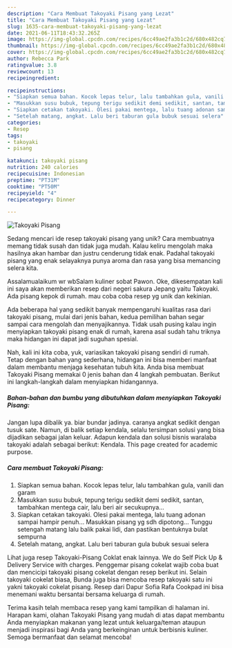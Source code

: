```yaml
---
description: "Cara Membuat Takoyaki Pisang yang Lezat"
title: "Cara Membuat Takoyaki Pisang yang Lezat"
slug: 1635-cara-membuat-takoyaki-pisang-yang-lezat
date: 2021-06-11T18:43:32.265Z
image: https://img-global.cpcdn.com/recipes/6cc49ae2fa3b1c2d/680x482cq70/takoyaki-pisang-foto-resep-utama.jpg
thumbnail: https://img-global.cpcdn.com/recipes/6cc49ae2fa3b1c2d/680x482cq70/takoyaki-pisang-foto-resep-utama.jpg
cover: https://img-global.cpcdn.com/recipes/6cc49ae2fa3b1c2d/680x482cq70/takoyaki-pisang-foto-resep-utama.jpg
author: Rebecca Park
ratingvalue: 3.8
reviewcount: 13
recipeingredient:

recipeinstructions:
- "Siapkan semua bahan. Kocok lepas telur, lalu tambahkan gula, vanili dan garam"
- "Masukkan susu bubuk, tepung terigu sedikit demi sedikit, santan, tambahkan mentega cair, lalu beri air secukupnya..."
- "Siapkan cetakan takoyaki. Olesi pakai mentega, lalu tuang adonan sampai hampir penuh... Masukkan pisang yg sdh dipotong... Tunggu setengah matang lalu balik pakai lidi, dan pastikan bentuknya bulat sempurna"
- "Setelah matang, angkat. Lalu beri taburan gula bubuk sesuai selera"
categories:
- Resep
tags:
- takoyaki
- pisang

katakunci: takoyaki pisang 
nutrition: 240 calories
recipecuisine: Indonesian
preptime: "PT31M"
cooktime: "PT50M"
recipeyield: "4"
recipecategory: Dinner

---
```



![Takoyaki Pisang](https://img-global.cpcdn.com/recipes/6cc49ae2fa3b1c2d/680x482cq70/takoyaki-pisang-foto-resep-utama.jpg)

Sedang mencari ide resep takoyaki pisang yang unik? Cara membuatnya memang tidak susah dan tidak juga mudah. Kalau keliru mengolah maka hasilnya akan hambar dan justru cenderung tidak enak. Padahal takoyaki pisang yang enak selayaknya punya aroma dan rasa yang bisa memancing selera kita.

Assalamualaikum wr wbSalam kuliner sobat Pawon. Oke, dikesempatan kali ini saya akan memberikan resep dari negeri sakura Jepang yaitu Takoyaki. Ada pisang kepok di rumah. mau coba coba resep yg unik dan kekinian.

Ada beberapa hal yang sedikit banyak mempengaruhi kualitas rasa dari takoyaki pisang, mulai dari jenis bahan, kedua pemilihan bahan segar sampai cara mengolah dan menyajikannya. Tidak usah pusing kalau ingin menyiapkan takoyaki pisang enak di rumah, karena asal sudah tahu triknya maka hidangan ini dapat jadi suguhan spesial.


Nah, kali ini kita coba, yuk, variasikan takoyaki pisang sendiri di rumah. Tetap dengan bahan yang sederhana, hidangan ini bisa memberi manfaat dalam membantu menjaga kesehatan tubuh kita. Anda bisa membuat Takoyaki Pisang memakai 0 jenis bahan dan 4 langkah pembuatan. Berikut ini langkah-langkah dalam menyiapkan hidangannya.

<!--inarticleads1-->

##### Bahan-bahan dan bumbu yang dibutuhkan dalam menyiapkan Takoyaki Pisang:



Jangan lupa dibalik ya. biar bundar jadinya. caranya angkat sedikit dengan tusuk sate. Namun, di balik setiap kendala, selalu tersimpan solusi yang bisa dijadikan sebagai jalan keluar. Adapun kendala dan solusi bisnis waralaba takoyaki adalah sebagai berikut: Kendala. This page created for academic purpose. 

<!--inarticleads2-->

##### Cara membuat Takoyaki Pisang:

1. Siapkan semua bahan. Kocok lepas telur, lalu tambahkan gula, vanili dan garam
1. Masukkan susu bubuk, tepung terigu sedikit demi sedikit, santan, tambahkan mentega cair, lalu beri air secukupnya...
1. Siapkan cetakan takoyaki. Olesi pakai mentega, lalu tuang adonan sampai hampir penuh... Masukkan pisang yg sdh dipotong... Tunggu setengah matang lalu balik pakai lidi, dan pastikan bentuknya bulat sempurna
1. Setelah matang, angkat. Lalu beri taburan gula bubuk sesuai selera


Lihat juga resep Takoyaki-Pisang Coklat enak lainnya. We do Self Pick Up &amp; Delivery Service with charges. Penggemar pisang cokelat wajib coba buat dan mencicipi takoyaki pisang cokelat dengan resep berikut ini. Selain takoyaki cokelat biasa, Bunda juga bisa mencoba resep takoyaki satu ini yakni takoyaki cokelat pisang. Resep dari Dapur Sofia Rafa Cookpad ini bisa menemani waktu bersantai bersama keluarga di rumah. 

Terima kasih telah membaca resep yang kami tampilkan di halaman ini. Harapan kami, olahan Takoyaki Pisang yang mudah di atas dapat membantu Anda menyiapkan makanan yang lezat untuk keluarga/teman ataupun menjadi inspirasi bagi Anda yang berkeinginan untuk berbisnis kuliner. Semoga bermanfaat dan selamat mencoba!
